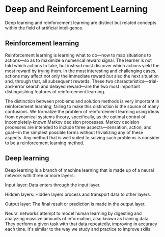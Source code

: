 # Deep and Reinforcement Learning
Deep learning and reinforcement learning are distinct but related concepts within the field of artificial intelligence.
## Reinforcement learning
 Reinforcement learning is learning what to do—how to map situations to actions—so as to maximize a numerical reward signal. The learner is not told which actions to take, but instead must discover which actions yield the most reward by trying them. In the most interesting and challenging cases, actions may affect not only the immediate reward but also the next situation and, through that, all subsequent rewards. These two characteristics—trial-and-error search and delayed reward—are the two most important distinguishing features of reinforcement learning.

 The distinction between problems and solution methods is very important in reinforcement learning; failing to make this distinction is the source of many confusions.
We formalize the problem of reinforcement learning using ideas from dynamical systems theory, specifically, as the optimal control of incompletely-known Markov decision processes. Markov decision processes are intended to include three aspects—sensation, action, and goal—in the simplest possible forms without trivializing any of these aspects. Any method that is well suited to solving such problems is consider to be a reinforcement learning method.

## Deep learning
Deep learning is a branch of machine learning that is made up of a neural network with three or more layers:

Input layer: Data enters through the input layer.

Hidden layers: Hidden layers process and transport data to other layers.

Output layer: The final result or prediction is made in the output layer.

Neural networks attempt to model human learning by digesting and analyzing massive amounts of information, also known as training data. They perform a given task with that data repeatedly, improving in accuracy each time. It's similar to the way we study and practice to improve skills. 

